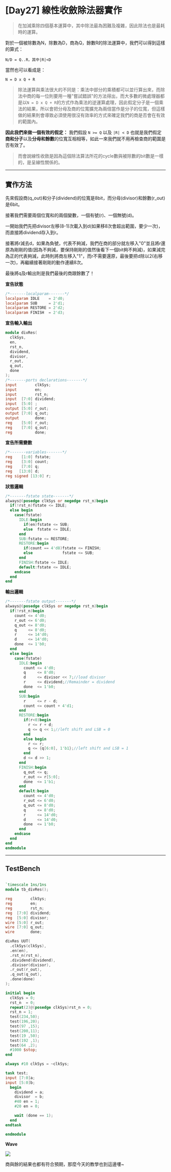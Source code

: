 # [Day27] 線性收斂除法器實作
> 在加減乘除四個基本運算中，其中除法最為困難及複雜，因此除法也是最耗時的運算。

對於一個被除數為N，除數為D，商為Q，餘數R的除法運算中，我們可以得到這樣的算式：

`N/D = Q..R，其中|R|<D `

當然也可以看成是：

`N = D x Q + R`

> 除法運算與乘法很大的不同是：乘法中部分的乘積都可以並行算出來，而除法中商的每一位則要用一種"嘗試錯誤"的方法得出，而大多數的微處理器都是以`N = D x Q + R`的方式作為乘法的逆運算處理，因此假定分子是一個乘法的結果，所以會把分母及商的位寬擴充為兩倍當作是分子的位寬，但這樣做的結果則會導致必須使用很沒有效率的方式來確定我們的商是否會在有效的範圍內。


**因此我們來做一個有效的假定：**
我們假設 `N >= Q` 以及 `|R| < D`
也就是我們假定**商和分子**以及**分母和餘數**的位寬互相相等，如此一來我們就不用再檢查商的範圍是否有效了。

> 而會說線性收斂是因為這個除法算法所花的cycle數與被除數的bit數是一樣的，是呈線性關係的。


---

## 實作方法
先來假設商(q_out)和分子(dividend)的位寬是8bit，而分母(divisor)和餘數(r_out)是6bit。

接著我們需要兩個位寬和的兩個變數，一個有號(r)、一個無號(d)。

一開始我們先把divisor左移(8-1)次載入到d(如果移8次會超出範圍，要少一次)，而直接將dividend存入到r。

接著將r減去d，如果為負號，代表不夠減，我們在商的部分就左移入"0"並且將r還原為剛剛的值(因為不夠減，要保持剛剛的值然後看下一個bit夠不夠減)，如果減完為正的代表夠減，此時則將商左移入"1"，而r不需要還原，最後要把d除以2(右移一次)，再繼續接著剛剛的動作連續8次。

最後將q及r輸出則是我們最後的商跟餘數了！

**宣告狀態**

```verilog
/*-------localparam-------*/
localparam IDLE    = 2'd0;
localparam SUB     = 2'd1;
localparam RESTORE = 2'd2;
localparam FINISH  = 2'd3;
```

**宣告輸入輸出**

```verilog 
module divRes(
  clkSys,
  en,
  rst_n,
  dividend,
  divisor,
  r_out,
  q_out,
  done
);
/*-------ports declarations-------*/
input        clkSys;
input        en;
input        rst_n;
input  [7:0] dividend;
input  [5:0] ;
output [5:0] r_out;
output [7:0] q_out;
output       done;
reg    [5:0] r_out;
reg    [7:0] q_out;
reg          done;
```

**宣告所需變數**

```verilog
/*-------variables-------*/
reg    [1:0] fstate;
reg    [3:0] count;
reg    [7:0] q;
reg   [13:0] d;
reg signed [13:0] r;
```

**狀態邏輯**

```verilog
/*-------fstate state-------*/
always@(posedge clkSys or negedge rst_n)begin
  if(!rst_n)fstate <= IDLE;
  else begin
    case(fstate)
      IDLE:begin
        if(en)fstate <= SUB;
        else  fstate <= IDLE;
      end
      SUB:fstate <= RESTORE;
      RESTORE:begin
        if(count == 4'd8)fstate <= FINISH;
        else             fstate <= SUB;
      end
      FINISH:fstate <= IDLE;
      default:fstate <= IDLE;
    endcase
  end
end
```

**輸出邏輯**

```verilog
/*-------fstate output-------*/
always@(posedge clkSys or negedge rst_n)begin
  if(!rst_n)begin
    count <= 4'd0;
    r_out <= 6'd0; 
    q_out <= 8'd0;
    q     <= 8'd0;
    r     <= 14'd0;
    d     <= 14'd0;
    done  <= 1'b0;
  end
  else begin
    case(fstate)
      IDLE:begin
        count <= 4'd0;
        q     <= 8'd0;
        d     <= divisor << 7;//load divisor
        r     <= dividend;//Remainder = dividend
        done  <= 1'b0; 
      end
      SUB:begin
        r     <= r - d;
        count <= count + 4'd1;
      end
      RESTORE:begin
        if(r<0)begin
          r <= r + d;
          q <= q << 1;//left shift and LSB = 0
        end
        else begin
          r <= r;
          q <= {q[6:0], 1'b1};//left shift and LSB = 1
        end
        d <= d >> 1;
      end
      FINISH:begin
        q_out <= q;
        r_out <= r[5:0];
        done  <= 1'b1; 
      end
      default:begin
        count <= 4'd0;
        r_out <= 6'd0; 
        q_out <= 8'd0;
        q     <= 8'd0;
        r     <= 14'd0;
        d     <= 14'd0;
        done  <= 1'b0; 
      end
    endcase
  end
end
endmodule
```

---

## TestBench

```verilog

`timescale 1ns/1ns
module tb_divRes();

reg        clkSys;
reg        en;
reg        rst_n;
reg  [7:0] dividend;
reg  [5:0] divisor;
wire [5:0] r_out;
wire [7:0] q_out;
wire       done;

divRes UUT(
  .clkSys(clkSys),
  .en(en),
  .rst_n(rst_n),
  .dividend(dividend),
  .divisor(divisor),
  .r_out(r_out),
  .q_out(q_out),
  .done(done)
);

initial begin
  clkSys = 0;
  rst_n  = 0;
  repeat(2)@(posedge clkSys)rst_n = 0;
  rst_n = 1;
  test(234,50);
  test(196,20);
  test(97 ,15);
  test(200,11);
  test(19 ,50);
  test(192 ,1);
  test(64 ,2);
  #1000 $stop;
end

always #10 clkSys = ~clkSys;

task test;
input [7:0]a;
input [5:0]b;
  begin
    dividend = a;
    divisor  = b;
    #40 en = 1;
    #20 en = 0;

    wait (done == 1);
  end
endtask

endmodule

```

**Wave**

![](https://i.imgur.com/Iy7UeHC.png)

商與餘的結果也都有符合預期，那麼今天的教學也到這邊嘍~
